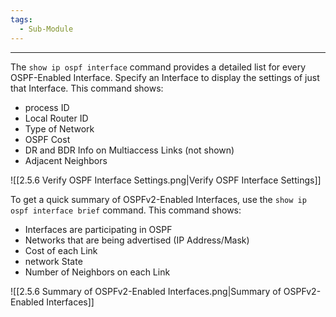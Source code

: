 ```yaml
---
tags:
  - Sub-Module
---
```


---
The `show ip ospf interface` command provides a detailed list for every OSPF-Enabled Interface.
Specify an Interface to display the settings of just that Interface.
This command shows:
- process ID
- Local Router ID
- Type of Network
- OSPF Cost
- DR and BDR Info on Multiaccess Links (not shown)
- Adjacent Neighbors

![[2.5.6 Verify OSPF Interface Settings.png|Verify OSPF Interface Settings]]

To get a quick summary of OSPFv2-Enabled Interfaces, use the `show ip ospf interface brief` command.
This command shows:
- Interfaces are participating in OSPF
- Networks that are being advertised (IP Address/Mask)
- Cost of each Link
- network State
- Number of Neighbors on each Link

![[2.5.6 Summary of OSPFv2-Enabled Interfaces.png|Summary of OSPFv2-Enabled Interfaces]]